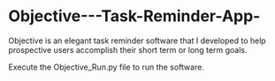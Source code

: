 # Objective---Task-Reminder-App-
Objective is an elegant task reminder software that I developed to help prospective users accomplish their short term or long term goals.

Execute the Objective_Run.py file to run the software.
